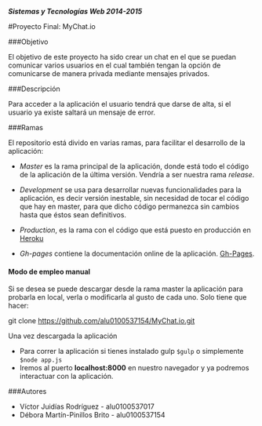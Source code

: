 ***Sistemas y Tecnologías Web 2014-2015***

#Proyecto Final: MyChat.io


###Objetivo
 
El objetivo de este proyecto ha sido crear un chat en el que se puedan comunicar varios usuarios en el cual también tengan la opción de comunicarse de manera privada mediante mensajes privados. 

###Descripción

Para acceder a la aplicación el usuario tendrá que darse de alta, si el usuario ya existe saltará un mensaje de error.

###Ramas

El repositorio está divido en varias ramas, para facilitar el desarrollo de la aplicación:

- *Master* es la rama principal de la aplicación, donde está todo el código de la aplicación de la última versión. Vendría a ser nuestra rama *release*.

- *Development* se usa para desarrollar nuevas funcionalidades para la aplicación, es decir versión inestable, sin necesidad de tocar el código que hay en master, para que dicho código permanezca sin cambios hasta que éstos sean definitivos.

- *Production*, es la rama con el código que está puesto en producción en [Heroku](https://ancient-wilwood-8397.herokuapp.com)
- *Gh-pages* contiene la documentación online de la aplicación. [Gh-Pages](http://alu0100537154.github.io/MyChatio).

#### Modo de empleo **manual**

Si se desea se puede descargar desde la rama master la aplicación para probarla en local, verla o modificarla al gusto de cada uno. Solo tiene que hacer:

  git clone https://github.com/alu0100537154/MyChat.io.git

Una vez descargada la aplicación
 
- Para correr la aplicación si tienes instalado gulp `$gulp` o simplemente `$node app.js`
- Iremos al puerto **localhost:8000** en nuestro navegador y ya podremos interactuar con la aplicación.

###Autores

- Víctor Juidías Rodríguez - alu0100537017
- Débora Martín-Pinillos Brito - alu0100537154
